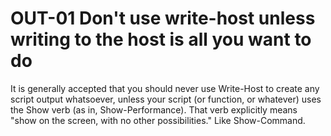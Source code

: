 # OUT-01 Don't use write-host unless writing to the host is all you want to do
It is generally accepted that you should never use Write-Host to create any script output whatsoever, unless your script (or function, or whatever) uses the Show verb (as in, Show-Performance). That verb explicitly means "show on the screen, with no other possibilities." Like Show-Command.
